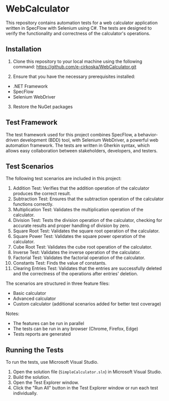 # WebCalculator

This repository contains automation tests for a web calculator application written in SpecFlow with Selenium using C#. The tests are designed to verify the functionality and correctness of the calculator's operations.

## Installation

1. Clone this repository to your local machine using the following command:
https://github.com/e-cirkoska/WebCalculator.git

2. Ensure that you have the necessary prerequisites installed:
- .NET Framework 
- SpecFlow 
- Selenium WebDriver

3. Restore the NuGet packages

## Test Framework

The test framework used for this project combines SpecFlow, a behavior-driven development (BDD) tool, with Selenium WebDriver, a powerful web automation framework. The tests are written in Gherkin syntax, which allows easy collaboration between stakeholders, developers, and testers.

## Test Scenarios

The following test scenarios are included in this project:

1. Addition Test: Verifies that the addition operation of the calculator produces the correct result.
2. Subtraction Test: Ensures that the subtraction operation of the calculator functions correctly.
3. Multiplication Test: Validates the multiplication operation of the calculator.
4. Division Test: Tests the division operation of the calculator, checking for accurate results and proper handling of division by zero.
5. Square Root Test: Validates the square root operation of the calculator.
6. Square Power Test: Validates the square power operation of the calculator.
7. Cube Root Test: Validates the cube root operation of the calculator.
8. Inverse Test: Validates the inverse operation of the calculator.
9. Factorial Test: Validates the factorial operation of the calculator.
10. Constants Test: Finds the value of constants.
11. Clearing Entries Test: Validates that the entries are successfully deleted and the correctness of the operations after entries' deletion.

The scenarios are structured in three feature files:
- Basic calculator
- Advanced calculator
- Custom calculator (additional scenarios added for better test coverage)

Notes:
- The features can be run in parallel
- The tests can be run in any browser (Chrome, Firefox, Edge)
- Tests reports are generated

## Running the Tests

To run the tests, use Microsoft Visual Studio.

1. Open the solution file (`SimpleCalculator.sln`) in Microsoft Visual Studio.
2. Build the solution.
3. Open the Test Explorer window.
4. Click the "Run All" button in the Test Explorer window or run each test individually.



